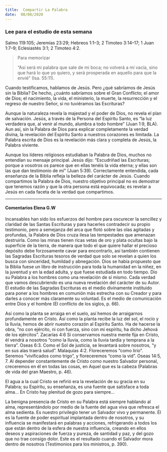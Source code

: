 ```yaml
---
title:  Compartir La Palabra
date:  08/08/2020
---
```


### Lee para el estudio de esta semana
Salmo 119:105; Jeremías 23:29; Hebreos 1:1–3; 2 Timoteo 3:14–17; 1 Juan 1:7–9; Eclesiastés 3:1; 2 Timoteo 4:2.

> <p>Para memorizar</p>
> “Así será mi palabra que sale de mi boca; no volverá a mí vacía, sino que hará lo que yo quiero, y será prosperada en aquello para que la envié” (Isa. 55:11).

Cuando testificamos, hablamos de Jesús. Pero ¿qué sabríamos de Jesús sin la Biblia? De hecho, ¿cuánto sabríamos sobre el Gran Conflicto; el amor de Dios; el nacimiento, la vida, el ministerio, la muerte, la resurrección y el regreso de nuestro Señor, si no tuviéramos las Escrituras?

Aunque la naturaleza revela la majestad y el poder de Dios, no revela el plan de salvación. Jesús, a través de la Persona del Espíritu Santo, es “la luz verdadera que, al venir al mundo, alumbra a todo hombre” (Juan 1:9, BLA). Aun así, sin la Palabra de Dios para explicar completamente la verdad divina, la revelación del Espíritu Santo a nuestros corazones es limitada. La Palabra escrita de Dios es la revelación más clara y completa de Jesús, la Palabra viviente.

Aunque los líderes religiosos estudiaban la Palabra de Dios, muchos no entendían su mensaje principal. Jesús dijo: “Escudriñad las Escrituras; porque a vosotros os parece que en ellas tenéis la vida eterna; y ellas son las que dan testimonio de mí” (Juan 5:39). Correctamente entendida, cada enseñanza de la Biblia refleja la belleza del carácter de Jesús. Cuando compartimos la Palabra de Dios, nuestro objetivo principal no es demostrar que tenemos razón y que la otra persona está equivocada; es revelar a Jesús en cada faceta de la verdad que compartimos.

---

#### Comentarios Elena G.W

Incansables han sido los esfuerzos del hombre para oscurecer la sencillez y claridad de las Santas Escrituras y para hacerles contradecir su propio testimonio, pero a semejanza del arca que flotó sobre las olas agitadas y profundas, la Palabra de Dios cruza ilesa las tempestades que amenazan destruirla. Como las minas tienen ricas vetas de oro y plata ocultas bajo la superficie de la tierra, de manera que todo el que quiere hallar el precioso depósito debe forzosamente cavar para encontrarlo, así también contienen las Sagradas Escrituras tesoros de verdad que solo se revelan a quien los busca con sinceridad, humildad y abnegación. Dios se había propuesto que la Biblia fuese un libro de instrucción para toda la humanidad en la niñez, en la juventud y en la edad adulta, y que fuese estudiada en todo tiempo. Dio su Palabra a los hombres como una revelación de sí mismo. Cada verdad que vamos descubriendo es una nueva revelación del carácter de su Autor. El estudio de las Sagradas Escrituras es el medio divinamente instituido para poner a los hombres en comunión más estrecha con su Creador y para darles a conocer más claramente su voluntad. Es el medio de comunicación entre Dios y el hombre (El conflicto de los siglos, p. 66).

Así como la planta se arraiga en el suelo, así hemos de arraigarnos profundamente en Cristo. Así como la planta recibe la luz del sol, el rocío y la lluvia, hemos de abrir nuestro corazón al Espíritu Santo. Ha de hacerse la obra, “no con ejército, ni con fuerza, sino con mi espíritu, ha dicho Jehová de los ejércitos”. Zacarías 4:6 Si conservamos nuestra mente fija en Cristo, él vendrá a nosotros “como la lluvia, como la lluvia tardía y temprana a la tierra”. Oseas 6:3. Como el Sol de justicia, se levantará sobre nosotros, “y en sus alas traerá salud”. Malaquías 4:2. Floreceremos “como lirio”. Seremos “vivificados como trigo”, y floreceremos “como la vid”. Oseas 14:5, 7. Al depender constantemente de Cristo como nuestro Salvador personal, creceremos en él en todas las cosas, en Aquel que es la cabeza (Palabras de vida del gran Maestro, p. 46).

El agua a la cual Cristo se refirió era la revelación de su gracia en su Palabra; su Espíritu, su enseñanza, es una fuente que satisface a toda alma… En Cristo hay plenitud de gozo para siempre…

La benigna presencia de Cristo en su Palabra está siempre hablando al alma, representándolo por medio de la fuente del agua viva que refresca el alma sedienta. Es nuestro privilegio tener un Salvador vivo y permanente. Él es la fuente de poder espiritual implantada dentro de nosotros, y su influencia se manifestará en palabras y acciones, refrigerando a todos los que están dentro de la esfera de nuestra influencia, creando en ellos deseos y aspiraciones de fuerza y pureza, de santidad y paz, y del gozo que no trae consigo dolor. Este es el resultado cuando el Salvador mora dentro de nosotros (Testimonios para los ministros, p. 390).